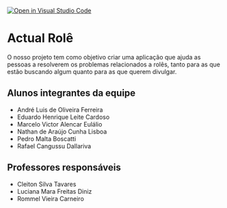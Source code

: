 [![Open in Visual Studio Code](https://classroom.github.com/assets/open-in-vscode-c66648af7eb3fe8bc4f294546bfd86ef473780cde1dea487d3c4ff354943c9ae.svg)](https://classroom.github.com/online_ide?assignment_repo_id=8497954&assignment_repo_type=AssignmentRepo)
# Actual Rolê
O nosso projeto tem como objetivo criar uma aplicação que ajuda as pessoas a resolverem os problemas relacionados a rolês, tanto para as que estão buscando algum quanto para as que querem divulgar.

## Alunos integrantes da equipe

* André Luis de Oliveira Ferreira
* Eduardo Henrique Leite Cardoso
* Marcelo Victor Alencar Eulálio
* Nathan de Araújo Cunha Lisboa
* Pedro Malta Boscatti
* Rafael Cangussu Dallariva

## Professores responsáveis

* Cleiton Silva Tavares
* Luciana Mara Freitas Diniz
* Rommel Vieira Carneiro

